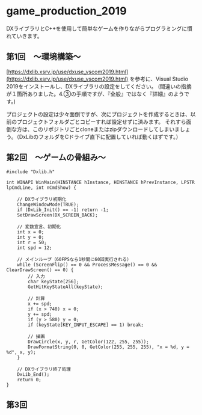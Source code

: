 # game_production_2019
DXライブラリとC++を使用して簡単なゲームを作りながらプログラミングに慣れていきます。

## 第1回　～環境構築～
[https://dxlib.xsrv.jp/use/dxuse_vscom2019.html](https://dxlib.xsrv.jp/use/dxuse_vscom2019.html)
を参考に、Visual Studio 2019をインストールし、DXライブラリの設定をしてください。
(間違いの指摘が１箇所ありました。4.③の手順ですが、『全般』ではなく『詳細』のようです。)

プロジェクトの設定は少々面倒ですが、次にプロジェクトを作成するときは、以前のプロジェクトフォルダごとコピーすれば設定せずに済みます。
それすら面倒な方は、このリポジトリごとcloneまたはzipダウンロードしてしまいましょう。（DxLibのフォルダをCドライブ直下に配置していれば動くはずです。）

## 第2回　～ゲームの骨組み～
```
#include "Dxlib.h"

int WINAPI WinMain(HINSTANCE hInstance, HINSTANCE hPrevInstance, LPSTR lpCmdLine, int nCmdShow) {

	// DXライブラリ初期化
	ChangeWindowMode(TRUE);
	if (DxLib_Init() == -1)	return -1;
	SetDrawScreen(DX_SCREEN_BACK);

	// 変数宣言、初期化
	int x = 0;
	int y = 0;
	int r = 50;
	int spd = 12;

	// メインループ（60FPSなら1秒間に60回実行される）
	while (ScreenFlip() == 0 && ProcessMessage() == 0 && ClearDrawScreen() == 0) {
		// 入力
		char keyState[256];
		GetHitKeyStateAll(keyState);
		
		// 計算
		x += spd;
		if (x > 740) x = 0;
		y += spd;
		if (y > 580) y = 0;
		if (keyState[KEY_INPUT_ESCAPE] == 1) break;

		// 描画
		DrawCircle(x, y, r, GetColor(122, 255, 255));
		DrawFormatString(0, 0, GetColor(255, 255, 255), "x = %d, y = %d", x, y);
	}

	// DXライブラリ終了処理
	DxLib_End();
	return 0;
}
```

## 第3回
